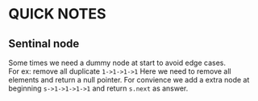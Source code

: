 # QUICK NOTES

## Sentinal node

Some times we need a dummy node at start to avoid edge cases.   
For ex: remove all duplicate  `1->1->1->1` Here we need to remove
all elements and return a null pointer. For convience we add a
extra node at beginning `s->1->1->1->1` and return `s.next` as answer.
